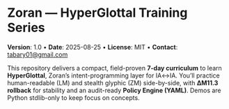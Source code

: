 # Zoran — HyperGlottal Training Series

**Version**: 1.0 • **Date**: 2025-08-25 • **License**: MIT • **Contact**: tabary01@gmail.com

This repository delivers a compact, field-proven **7-day curriculum** to learn **HyperGlottal**, Zoran’s intent-programming layer for IA↔IA. You’ll practice human-readable (LM) and stealth glyphic (ZM) side-by-side, with **ΔM11.3 rollback** for stability and an audit-ready **Policy Engine (YAML)**. Demos are Python stdlib-only to keep focus on concepts.